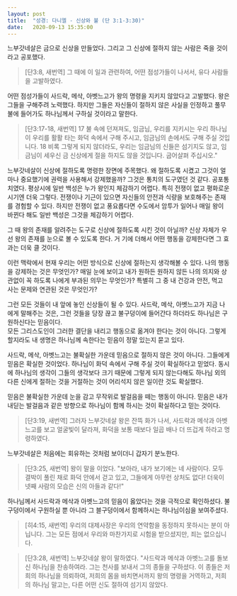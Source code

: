 ```yaml
---
layout: post
title:  "성경: 다니엘 - 신상와 불 (단 3:1-3:30)"
date:   2020-09-13 15:35:00
---
```


느부갓네살은 금으로 신상을 만들었다. 
그리고 그 신상에 절하지 않는 사람은 죽을 것이라고 공포했다. 

> [단3:8, 새번역] 그 때에 이 일과 관련하여, 어떤 점성가들이 나서서, 유다 사람들을 고발하였다.

어떤 점성가들이 사드락, 메삭, 아벳느고가 왕의 명령을 지키지 않았다고 고발했다. 
왕은 그들을 구해주려 노력했다. 
하지만 그들은 자신들이 절하지 않은 사실을 인정하고 풀무불에 들어가도 하나님께서 구하실 것이라고 말한다.

> [단3:17-18, 새번역]
17 불 속에 던져져도, 임금님, 우리를 지키시는 우리 하나님이 우리를 활활 타는 화덕 속에서 구해 주시고, 임금님의 손에서도 구해 주실 것입니다.
18 비록 그렇게 되지 않더라도, 우리는 임금님의 신들은 섬기지도 않고, 임금님이 세우신 금 신상에게 절을 하지도 않을 것입니다. 굽어살펴 주십시오."

느부갓네살이 신상에 절하도록 명령한 장면에 주목했다. 
왜 절하도록 시켰고 그것이 얼마나 중요했기에 권력을 사용해서 강제했을까? 
그것은 통치의 도구였던 것 같다. 
공포통치였다. 
평상시에 일반 백성은 누가 왕인지 체감하기 어렵다. 
특히 전쟁이 없고 평화로운 시기엔 더욱 그렇다. 
전쟁이나 기근이 있으면 자신들의 안전과 식량을 보호해주는 존재를 경험할 수 있다. 
하지만 전쟁이 없고 풍요롭다면 수도에서 암투가 일어나 매일 왕이 바뀐다 해도 일반 백성은 그것을 체감하기 어렵다. 

그 때 왕의 존재를 알려주는 도구로 신상에 절하도록 시킨 것이 아닐까? 
신상 자체가 우선 왕의 존재를 눈으로 볼 수 있도록 한다. 거
기에 더해서 어떤 행동을 강제한다면 그 효과는 더욱 클 것이다. 

이런 맥락에서 현재 우리는 어떤 방식으로 신상에 절하는지 생각해볼 수 있다. 
나의 행동을 강제하는 것은 무엇인가? 
매일 눈에 보이고 내가 원하든 원하지 않든 나의 의지와 상관없이 꼭 하도록 나에게 부과된 의무는 무엇인가? 
특별히 그 중 내 건강과 안전, 먹고 사는 문제와 연관된 것은 무엇인가?

그런 모든 것들이 내 앞에 놓인 신상들이 될 수 있다. 
사드락, 메삭, 아벳느고가 지금 나에게 말해주는 것은, 그런 것들을 당장 끊고 불구덩이에 들어간다 하더라도 하나님은 구원하신다는 믿음이다.  
모든 그리스도인이 그러한 결단을 내리고 행동으로 옮겨야 한다는 것이 아니다. 
그렇게 할지라도 내 생명은 하나님께 속한다는 믿음이 정말 있는지 묻고 있다.

사드락, 메삭, 아벳느고는 불확실한 가운데 믿음으로 절하지 않은 것이 아니다. 
그들에게 믿음은 확실한 것이었다. 
하나님이 화덕 속에서 구해 주실 것이 확실하다고 믿었다. 
동시에 하나님의 생각이 그들의 생각보다 크기 때문에 그렇게 되지 않는다해도 하나님 외의 다른 신에게 절하는 것을 거절하는 것이 어리석지 않은 일이란 것도 확실했다.

믿음은 불확실한 가운데 눈을 감고 무작위로 발걸음을 떼는 행동이 아니다. 
믿음은 내가 내딛는 발걸음과 같은 방향으로 하나님이 함께 하시는 것이 확실하다고 믿는 것이다.

> [단3:19, 새번역] 그러자 느부갓네살 왕은 잔뜩 화가 나서, 사드락과 메삭과 아벳느고를 보고 얼굴빛이 달라져, 화덕을 보통 때보다 일곱 배나 더 뜨겁게 하라고 명령하였다.

느부갓네살은 처음에는 회유하는 것처럼 보이더니 갑자기 분노한다.

> [단3:25, 새번역] 왕이 말을 이었다. "보아라, 내가 보기에는 네 사람이다. 모두 결박이 풀린 채로 화덕 안에서 걷고 있고, 그들에게 아무런 상처도 없다! 더욱이 넷째 사람의 모습은 신의 아들과 같다!"
 
하나님께서 사드락과 메삭과 아벳느고의 믿음이 옳았다는 것을 극적으로 확인하셨다.
불구덩이에서 구원하실 뿐 아니라 그 블구덩이에서 함께하시는 하나님이심을 보여주셨다.

> [히4:15, 새번역] 우리의 대제사장은 우리의 연약함을 동정하지 못하시는 분이 아닙니다. 그는 모든 점에서 우리와 마찬가지로 시험을 받으셨지만, 죄는 없으십니다.

> [단3:28, 새번역] 느부갓네살 왕이 말하였다. "사드락과 메삭과 아벳느고를 돌보신 하나님을 찬송하여라. 그는 천사를 보내서 그의 종들을 구하셨다. 이 종들은 저희의 하나님을 의뢰하여, 저희의 몸을 바치면서까지 왕의 명령을 거역하고, 저희의 하나님 말고는, 다른 어떤 신도 절하여 섬기지 않았다.

